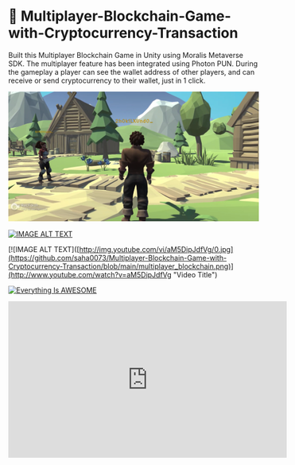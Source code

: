 <h1>👋 Multiplayer-Blockchain-Game-with-Cryptocurrency-Transaction </h1>

Built this Multiplayer Blockchain Game in Unity using Moralis Metaverse SDK. The multiplayer feature
has been integrated using Photon PUN. During the gameplay a player can see the wallet address of other
players, and can receive or send cryptocurrency to their wallet, just in 1 click.

![title-pic](https://github.com/saha0073/Multiplayer-Blockchain-Game-with-Cryptocurrency-Transaction/blob/main/multiplayer_blockchain.png)

[![IMAGE ALT TEXT](http://img.youtube.com/vi/aM5DipJdfVg/0.jpg)](http://www.youtube.com/watch?v=aM5DipJdfVg "Video Title")

[![IMAGE ALT TEXT]([http://img.youtube.com/vi/aM5DipJdfVg/0.jpg](https://github.com/saha0073/Multiplayer-Blockchain-Game-with-Cryptocurrency-Transaction/blob/main/multiplayer_blockchain.png)](http://www.youtube.com/watch?v=aM5DipJdfVg "Video Title")

[![Everything Is AWESOME](http://i.imgur.com/Ot5DWAW.png)](https://youtu.be/StTqXEQ2l-Y?t=35s "Everything Is AWESOME")

<iframe width="560" height="315"
src="https://www.youtube.com/embed/MUQfKFzIOeU" 
frameborder="0" 
allow="accelerometer; autoplay; encrypted-media; gyroscope; picture-in-picture" 
allowfullscreen></iframe>

